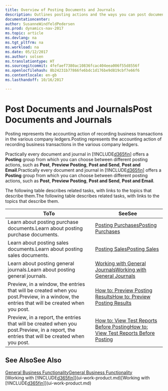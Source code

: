 ```yaml
---
title: Overview of Posting Documents and Journals
description: Outlines posting actions and the ways you can post documents and journals.
documentationcenter: 
author: SusanneWindfeldPedersen
ms.prod: dynamics-nav-2017
ms.topic: article
ms.devlang: na
ms.tgt_pltfrm: na
ms.workload: na
ms.date: 05/12/2017
ms.author: solsen
ms.translationtype: HT
ms.sourcegitcommit: 4fefaef7380ac10836fcac404eea006f55d8556f
ms.openlocfilehash: 8b24231b77866fe6bdc1d176be9d819cbf7e66f6
ms.contentlocale: en-gb
ms.lasthandoff: 10/16/2017

---
```

# <a name="post-documents-and-journals"></a><span data-ttu-id="e77fa-103">Post Documents and Journals</span><span class="sxs-lookup"><span data-stu-id="e77fa-103">Post Documents and Journals</span></span>
<span data-ttu-id="e77fa-104">Posting represents the accounting action of recording business transactions in the various company ledgers.</span><span class="sxs-lookup"><span data-stu-id="e77fa-104">Posting represents the accounting action of recording business transactions in the various company ledgers.</span></span>

<span data-ttu-id="e77fa-105">Practically every document and journal in [!INCLUDE[d365fin](includes/d365fin_md.md)] offers a **Posting** group from which you can choose between different posting actions, such as **Post**, **Preview Posting**, **Post and Send**, **Post and Email**.</span><span class="sxs-lookup"><span data-stu-id="e77fa-105">Practically every document and journal in [!INCLUDE[d365fin](includes/d365fin_md.md)] offers a **Posting** group from which you can choose between different posting actions, such as **Post**, **Preview Posting**, **Post and Send**, **Post and Email**.</span></span>

<span data-ttu-id="e77fa-106">The following table describes related tasks, with links to the topics that describe them.</span><span class="sxs-lookup"><span data-stu-id="e77fa-106">The following table describes related tasks, with links to the topics that describe them.</span></span>

| <span data-ttu-id="e77fa-107">To</span><span class="sxs-lookup"><span data-stu-id="e77fa-107">To</span></span> | <span data-ttu-id="e77fa-108">See</span><span class="sxs-lookup"><span data-stu-id="e77fa-108">See</span></span> |
| --- | --- |
| <span data-ttu-id="e77fa-109">Learn about posting purchase documents.</span><span class="sxs-lookup"><span data-stu-id="e77fa-109">Learn about posting purchase documents.</span></span> |[<span data-ttu-id="e77fa-110">Posting Purchases</span><span class="sxs-lookup"><span data-stu-id="e77fa-110">Posting Purchases</span></span>](ui-post-purchases.md) |
| <span data-ttu-id="e77fa-111">Learn about posting sales documents.</span><span class="sxs-lookup"><span data-stu-id="e77fa-111">Learn about posting sales documents.</span></span> |[<span data-ttu-id="e77fa-112">Posting Sales</span><span class="sxs-lookup"><span data-stu-id="e77fa-112">Posting Sales</span></span>](ui-post-sales.md) |
| <span data-ttu-id="e77fa-113">Learn about posting general journals.</span><span class="sxs-lookup"><span data-stu-id="e77fa-113">Learn about posting general journals.</span></span> |[<span data-ttu-id="e77fa-114">Working with General Journals</span><span class="sxs-lookup"><span data-stu-id="e77fa-114">Working with General Journals</span></span>](ui-work-general-journals.md) |
| <span data-ttu-id="e77fa-115">Preview, in a window, the entries that will be created when you post.</span><span class="sxs-lookup"><span data-stu-id="e77fa-115">Preview, in a window, the entries that will be created when you post.</span></span> |[<span data-ttu-id="e77fa-116">How to: Preview Posting Results</span><span class="sxs-lookup"><span data-stu-id="e77fa-116">How to: Preview Posting Results</span></span>](ui-how-preview-post-results.md) |
| <span data-ttu-id="e77fa-117">Preview, in a report, the entries that will be created when you post.</span><span class="sxs-lookup"><span data-stu-id="e77fa-117">Preview, in a report, the entries that will be created when you post.</span></span> |[<span data-ttu-id="e77fa-118">How to: View Test Reports Before Posting</span><span class="sxs-lookup"><span data-stu-id="e77fa-118">How to: View Test Reports Before Posting</span></span>](ui-how-view-test-reports-posting.md) |

## <a name="see-also"></a><span data-ttu-id="e77fa-119">See Also</span><span class="sxs-lookup"><span data-stu-id="e77fa-119">See Also</span></span>
[<span data-ttu-id="e77fa-120">General Business Functionality</span><span class="sxs-lookup"><span data-stu-id="e77fa-120">General Business Functionality</span></span>](ui-across-business-areas.md)  
<span data-ttu-id="e77fa-121">[Working with [!INCLUDE[d365fin](includes/d365fin_md.md)]](ui-work-product.md)</span><span class="sxs-lookup"><span data-stu-id="e77fa-121">[Working with [!INCLUDE[d365fin](includes/d365fin_md.md)]](ui-work-product.md)</span></span>


